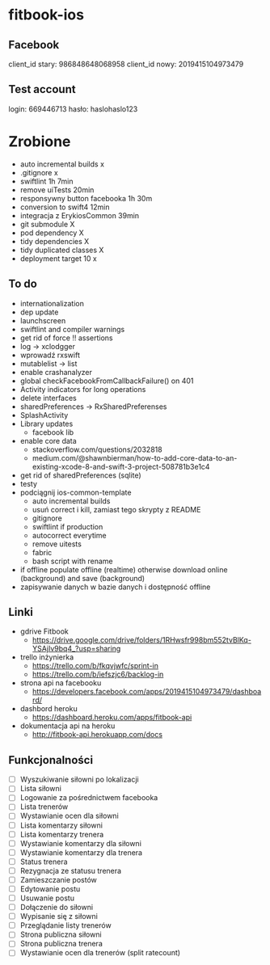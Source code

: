 # fitbook-ios

## Facebook
client_id stary: 986848648068958
client_id nowy: 2019415104973479

## Test account
login: 669446713
hasło: haslohaslo123

# Zrobione
- auto incremental builds x
- .gitignore x
- swiftlint 1h 7min
- remove uiTests 20min
- responsywny button facebooka 1h 30m
- conversion to swift4 12min
- integracja z ErykiosCommon 39min
- git submodule X 
- pod dependency X
- tidy dependencies X
- tidy duplicated classes X
- deployment target 10 x

## To do
- internationalization
- dep update
- launchscreen
- swiftlint and compiler warnings
- get rid of force !! assertions
- log -> xclodgger
- wprowadź rxswift
- mutablelist -> list
- enable crashanalyzer
- global checkFacebookFromCallbackFailure() on 401
- Activity indicators for long operations
- delete interfaces
- sharedPreferences -> RxSharedPreferenses
- SplashActivity
- Library updates
    - facebook lib
- enable core data
    - stackoverflow.com/questions/2032818 
    - medium.com/@shawnbierman/how-to-add-core-data-to-an-existing-xcode-8-and-swift-3-project-508781b3e1c4
- get rid of sharedPreferences (sqlite)
- testy
- podciągnij ios-common-template
    - auto incremental builds
    - usuń correct i kill, zamiast tego skrypty z README
    - gitignore
    - swiftlint if production
    - autocorrect everytime 
    - remove uitests
    - fabric
    - bash script with rename
- if offline populate offline (realtime) otherwise download online (background) and save (background)
- zapisywanie danych w bazie danych i dostępność offline

## Linki
- gdrive Fitbook
    - https://drive.google.com/drive/folders/1RHwsfr998bm552tvBlKq-YSAjIv9bq4_?usp=sharing
- trello inżynierka
    - https://trello.com/b/fkqvjwfc/sprint-in
    - https://trello.com/b/iefszjc6/backlog-in
- strona api na facebooku
    - https://developers.facebook.com/apps/2019415104973479/dashboard/
- dashbord heroku
    - https://dashboard.heroku.com/apps/fitbook-api
- dokumentacja api na heroku
    - http://fitbook-api.herokuapp.com/docs

## Funkcjonalności 
- [ ] Wyszukiwanie siłowni po lokalizacji
- [ ] Lista siłowni
- [ ] Logowanie za pośrednictwem facebooka
- [ ] Lista trenerów
- [ ] Wystawianie ocen dla siłowni
- [ ] Lista komentarzy siłowni
- [ ] Lista komentarzy trenera
- [ ] Wystawianie komentarzy dla siłowni
- [ ] Wystawianie komentarzy dla trenera
- [ ] Status trenera
- [ ] Rezygnacja ze statusu trenera
- [ ] Zamieszczanie postów
- [ ] Edytowanie postu
- [ ] Usuwanie postu
- [ ] Dołączenie do siłowni
- [ ] Wypisanie się z siłowni
- [ ] Przeglądanie listy trenerów
- [ ] Strona publiczna siłowni
- [ ] Strona publiczna trenera
- [ ] Wystawianie ocen dla trenerów (split ratecount)
